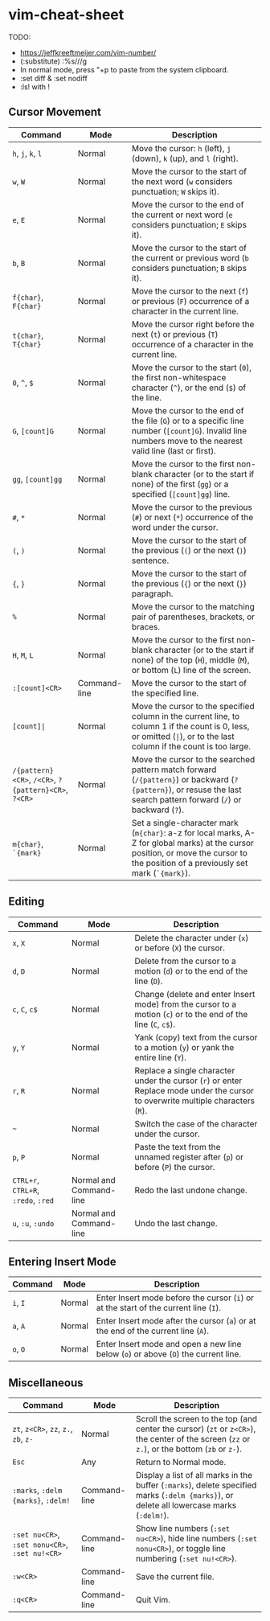 # vim-cheat-sheet

TODO:
- https://jeffkreeftmeijer.com/vim-number/
- (:substitute) :%s/<pattern>/<replacement>/g
- In normal mode, press "+p to paste from the system clipboard.
- :set diff & :set nodiff
- :ls! with !

## Cursor Movement

| Command                                              | Mode         | Description                                                                                                                                                                             |
| ---------------------------------------------------- | ------------ | --------------------------------------------------------------------------------------------------------------------------------------------------------------------------------------- |
| `h`, `j`, `k`, `l`                                   | Normal       | Move the cursor: `h` (left), `j` (down), `k` (up), and `l` (right).                                                                                                                     |
| `w`, `W`                                             | Normal       | Move the cursor to the start of the next word (`w` considers punctuation; `W` skips it).                                                                                                |
| `e`, `E`                                             | Normal       | Move the cursor to the end of the current or next word (`e` considers punctuation; `E` skips it).                                                                                       |
| `b`, `B`                                             | Normal       | Move the cursor to the start of the current or previous word (`b` considers punctuation; `B` skips it).                                                                                 |
| `f{char}`, `F{char}`                                 | Normal       | Move the cursor to the next (`f`) or previous (`F`) occurrence of a character in the current line.                                                                                      |
| `t{char}`, `T{char}`                                 | Normal       | Move the cursor right before the next (`t`) or previous (`T`) occurrence of a character in the current line.                                                                            |
| `0`, `^`, `$`                                        | Normal       | Move the cursor to the start (`0`), the first non-whitespace character (`^`), or the end (`$`) of the line.                                                                             |
| `G`, `[count]G`                                      | Normal       | Move the cursor to the end of the file (`G`) or to a specific line number (`[count]G`). Invalid line numbers move to the nearest valid line (last or first).                            |
| `gg`, `[count]gg`                                    | Normal       | Move the cursor to the first non-blank character (or to the start if none) of the first (`gg`) or a specified (`[count]gg`) line.                                                       |
| `#`, `*`                                             | Normal       | Move the cursor to the previous (`#`) or next (`*`) occurrence of the word under the cursor.                                                                                            |
| `(`, `)`                                             | Normal       | Move the cursor to the start of the previous (`(`) or the next (`)`) sentence.                                                                                                          |
| `{`, `}`                                             | Normal       | Move the cursor to the start of the previous (`{`) or the next (`}`) paragraph.                                                                                                         |
| `%`                                                  | Normal       | Move the cursor to the matching pair of parentheses, brackets, or braces.                                                                                                               |
| `H`, `M`, `L`                                        | Normal       | Move the cursor to the first non-blank character (or to the start if none) of the top (`H`), middle (`M`), or bottom (`L`) line of the screen.                                          |
| `:[count]<CR>`                                       | Command-line | Move the cursor to the start of the specified line.                                                                                                                                     |
| `[count]\|`                                          | Normal       | Move the cursor to the specified column in the current line, to column 1 if the count is 0, less, or omitted (`\|`), or to the last column if the count is too large.                   |
| `/{pattern}<CR>`, `/<CR>`, `?{pattern}<CR>`, `?<CR>` | Normal       | Move the cursor to the searched pattern match forward (`/{pattern}`) or backward (`?{pattern}`), or resuse the last search pattern forward (`/`) or backward (`?`).                     |
| `m{char}`, `` `{mark} ``                             | Normal       | Set a single-character mark (`m{char}`: a-z for local marks, A-Z for global marks) at the cursor position, or move the cursor to the position of a previously set mark (`` `{mark} ``). |

## Editing

| Command                             | Mode                    | Description                                                                                                                      |
| ----------------------------------- | ----------------------- | -------------------------------------------------------------------------------------------------------------------------------- |
| `x`, `X`                            | Normal                  | Delete the character under (`x`) or before (`X`) the cursor.                                                                     |
| `d`, `D`                            | Normal                  | Delete from the cursor to a motion (`d`) or to the end of the line (`D`).                                                        |
| `c`, `C`, `c$`                      | Normal                  | Change (delete and enter Insert mode) from the cursor to a motion (`c`) or to the end of the line (`C`, `c$`).                   |
| `y`, `Y`                            | Normal                  | Yank (copy) text from the cursor to a motion (`y`) or yank the entire line (`Y`).                                                |
| `r`, `R`                            | Normal                  | Replace a single character under the cursor (`r`) or enter Replace mode under the cursor to overwrite multiple characters (`R`). |
| `~`                                 | Normal                  | Switch the case of the character under the cursor.                                                                               |
| `p`, `P`                            | Normal                  | Paste the text from the unnamed register after (`p`) or before (`P`) the cursor.                                                 |
| `CTRL+r`, `CTRL+R`, `:redo`, `:red` | Normal and Command-line | Redo the last undone change.                                                                                                     |
| `u`, `:u`, `:undo`                  | Normal and Command-line | Undo the last change.                                                                                                            |


## Entering Insert Mode

| Command  | Mode   | Description                                                                          |
| -------- | ------ | ------------------------------------------------------------------------------------ |
| `i`, `I` | Normal | Enter Insert mode before the cursor (`i`) or at the start of the current line (`I`). |
| `a`, `A` | Normal | Enter Insert mode after the cursor (`a`) or at the end of the current line (`A`).    |
| `o`, `O` | Normal | Enter Insert mode and open a new line below (`o`) or above (`O`) the current line.   |

## Miscellaneous

| Command                                        | Mode         | Description                                                                                                                                     |
| ---------------------------------------------- | ------------ | ----------------------------------------------------------------------------------------------------------------------------------------------- |
| `zt`, `z<CR>`, `zz`, `z.`, `zb`, `z-`          | Normal       | Scroll the screen to the top (and center the cursor) (`zt` or `z<CR>`), the center of the screen (`zz` or `z.`), or the bottom (`zb` or `z-`).  |
| `Esc`                                          | Any          | Return to Normal mode.                                                                                                                          |
| `:marks`, `:delm {marks}`, `:delm!`            | Command-line | Display a list of all marks in the buffer (`:marks`), delete specified marks (`:delm {marks}`), or delete all lowercase marks (`:delm!`).       |
| `:set nu<CR>`, `:set nonu<CR>`, `:set nu!<CR>` | Command-line | Show line numbers (`:set nu<CR>`), hide line numbers (`:set nonu<CR>`), or toggle line numbering (`:set nu!<CR>`).                              |
| `:w<CR>`                                       | Command-line | Save the current file.                                                                                                                          |
| `:q<CR>`                                       | Command-line | Quit Vim.                                                                                                                                       |
